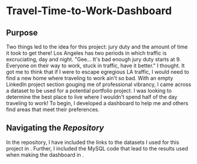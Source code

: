 # Travel-Time-to-Work-Dashboard
## Purpose
Two things led to the idea for this project: jury duty and the amount of time it took to get there! Los Angeles has two periods in which traffic is excruciating, day and night. "Gee... It's bad enough jury duty starts at 9. Everyone on their way to work, stuck in traffic, have it better." I thought. It got me to think that if I were to escape egregious LA traffic, I would need to find a new home where traveling to work ain't so bad. With an empty LinkedIn project section gouging me of professional vibrancy, I came across a dataset to be used for a potential portfolio project. I was looking to determine the best place to live where I wouldn't spend half of the day traveling to work! To begin, I developed a dashboard to help me and others find areas that meet their preferences.
## Navigating the *Repository*
In the repository, I have included the links to the datasets I used for this project in .
Further, I included the MySQL code that lead to the results used when making the dashboard in .

